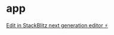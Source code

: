 # app

[Edit in StackBlitz next generation editor ⚡️](https://stackblitz.com/~/github.com/cmtkdot/app)